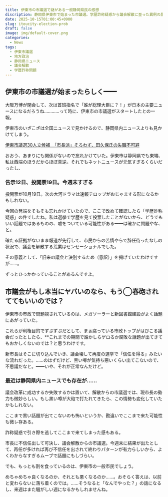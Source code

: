 ```yaml
---
title: 伊東市の市議選で謎がある一般静岡県民の感想
discription: 静岡県伊東市で始まった市議選。学歴詐称疑惑から議会解散に至った異例の展開を振り返りつつ、「本当に市政が腐敗していたのか？」という疑問を掘り下げる。黒い噂が出ない静けさと、再選後に待つ混沌を考察。
date: 2025-10-15T01:00:45+0900
slug: itoucity-election-prob
draft: false
image: img/default-cover.png
categories:
  - News
tags:
  - 伊東市議選
  - 地方政治
  - 静岡県ニュース
  - 議会解散
  - 学歴詐称問題
---
```

## 伊東市の市議選が始まったらしく━━

大阪万博が閉会して、次は首班指名で「誰が総理大臣に？！」が日本の主要ニュースになるだろうね…………って時に、伊東市の市議選がスタートしたとの一報。

伊東市のいざこざは全国ニュースで見かけるので、静岡県内ニュースよりも見かけてしまう。

[伊東市議選30人立候補　「市長派」そろわず、田久保氏の失職不可避](https://mainichi.jp/articles/20251012/k00/00m/040/182000c)

おおう、あまりにも関係がないので忘れかけていた。伊東市は静岡県でも東端、私は西端のほうだからほぼ真逆。それでもネットニュースが元気すぎるくらいだったし、

### 告示12日、投開票19日。今週末すぎる

投開票が10月19日。次の大河ドラマは速報テロップがおじゃまする形になるかもしれない。

今回の発端をそもそも忘れかけていたので、ここで改めて確認したら「学歴詐称疑惑」の件でしたね。私は選挙で学歴を見て投票したことがないから、どうでもいい話題ではあるものの、嘘をついている可能性がある━━は確かに問題やな、と。

確たる証拠がないまま報道が先行して、市民からの苦情やらで辞任待ったなしの状況で、議会を解散する荒業はセンセーショナルでした。

その意義として、「旧来の議会と決別するため（意訳）」を掲げていたわけですが……。

ずっとひっかかっていることがあるんですよ。

## 市議会がもし本当にヤバいのなら、もう◯春砲されててもいいのでは？

伊東市の市政で問題視されているのは、メガソーラーと新図書館建設がよく話題にあがっていた。

これらが利権目的でずぷずぷだとして、まぁ腐っている市政トップがはびこる議会だったとしたら、**これまでの期間で誰かしらゲロるか腐敗な話題が出てきてもおかしくないのでは？と思うわけです。

新市長はそこに切り込んでいき、議会壊して再度の選挙で「信任を得る」みたいな流れだった。……のはずだけど、黒い噂が気持ち悪いくらい出てこないので、不思議だなと。━━いや、それが正常なんだけど。

### 最近は静岡県内ニュースでも存在が……

議会改革に成功するか失敗するかは置いて、解散からの市議選では、現市長の勢力も微妙らしい。もし黒い噂が大砲で打たれてきたら、この情勢も変化していたかもしれない。

ここまで黒い話題が出てこないのも怖いというか、勘違いでここまで来た可能性も微レ存ある。

詐称疑惑で引き際を逃してここまで来てしまった感もある。

市長に不信任出して可決し、議会解散からの市議選。今週末に結果が出たとして、再任が多ければ再び不信任を出されて終わりパターンが有力らしいから、よくわからなすぎるムーブで話題にもしづらい。

でも、もっとも割を食っているのは、伊東市の一般市民でしょう。

めちゃめちゃ良くなるのか、それとも悪くなるのか……。おそらく答えは、以前と変わらないに落ち着くのでは。……そうなると「なんでやった？」の話になるし、来週はまた騒がしい週になるかもしれませんね。